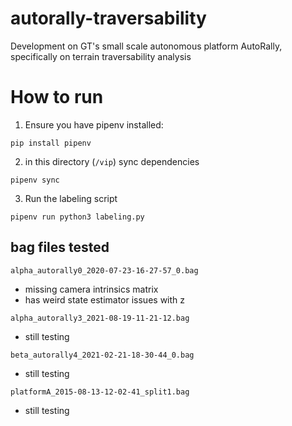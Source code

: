 # autorally-traversability
Development on GT's small scale autonomous platform AutoRally, specifically on terrain traversability analysis

# How to run

1. Ensure you have pipenv installed:

```
pip install pipenv
```

2. in this directory (`/vip`) sync dependencies

```
pipenv sync
```

3. Run the labeling script
```
pipenv run python3 labeling.py
```

## bag files tested
`alpha_autorally0_2020-07-23-16-27-57_0.bag`
- missing camera intrinsics matrix
- has weird state estimator issues with z
 
`alpha_autorally3_2021-08-19-11-21-12.bag`
- still testing

`beta_autorally4_2021-02-21-18-30-44_0.bag`
- still testing

`platformA_2015-08-13-12-02-41_split1.bag`
- still testing

